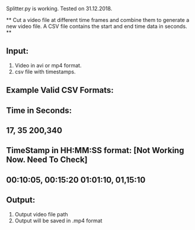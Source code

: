 Splitter.py is working. Tested on 31.12.2018.

** Cut a video file at different time frames and combine them to generate a new video file. A CSV file contains the start and end time data in seconds. **

## Input: 

1. Video in avi or mp4 format.
2. csv file with timestamps. 

## Example Valid CSV Formats:

   Time in Seconds:
   ---------------------------------------------------
   17, 35
   200,340
   ---------------------------------------------------
   
   TimeStamp in HH:MM:SS format: [Not Working Now. Need To Check]
   -----------------------------------
   00:10:05, 00:15:20
   01:01:10, 01,15:10
   -----------------------------------
   
   
## Output:
1. Output video file path
2. Output will be saved in .mp4 format 
 
